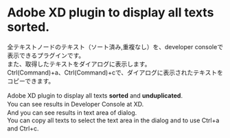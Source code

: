 # Adobe XD plugin to display all texts sorted.

全テキストノードのテキスト（ソート済み,重複なし）を、developer consoleで表示できるプラグインです。  
また、取得したテキストをダイアログに表示します。  
Ctrl(Command)+a、Ctrl(Command)+cで、ダイアログに表示されたテキストをコピーできます。  

Adobe XD plugin to display all texts **sorted** and **unduplicated**.　  
You can see results in Developer Console at XD.　  
And you can see results in text area of dialog.　  
You can copy all texts to select the text area in the dialog and to use Ctrl+a and Ctrl+c.　  